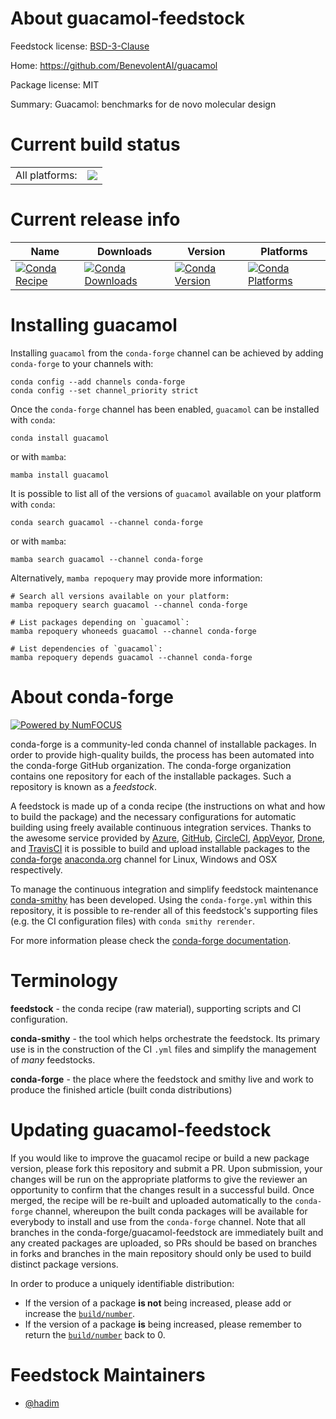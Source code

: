 About guacamol-feedstock
========================

Feedstock license: [BSD-3-Clause](https://github.com/conda-forge/guacamol-feedstock/blob/main/LICENSE.txt)

Home: https://github.com/BenevolentAI/guacamol

Package license: MIT

Summary: Guacamol: benchmarks for de novo molecular design

Current build status
====================


<table><tr><td>All platforms:</td>
    <td>
      <a href="https://dev.azure.com/conda-forge/feedstock-builds/_build/latest?definitionId=10526&branchName=main">
        <img src="https://dev.azure.com/conda-forge/feedstock-builds/_apis/build/status/guacamol-feedstock?branchName=main">
      </a>
    </td>
  </tr>
</table>

Current release info
====================

| Name | Downloads | Version | Platforms |
| --- | --- | --- | --- |
| [![Conda Recipe](https://img.shields.io/badge/recipe-guacamol-green.svg)](https://anaconda.org/conda-forge/guacamol) | [![Conda Downloads](https://img.shields.io/conda/dn/conda-forge/guacamol.svg)](https://anaconda.org/conda-forge/guacamol) | [![Conda Version](https://img.shields.io/conda/vn/conda-forge/guacamol.svg)](https://anaconda.org/conda-forge/guacamol) | [![Conda Platforms](https://img.shields.io/conda/pn/conda-forge/guacamol.svg)](https://anaconda.org/conda-forge/guacamol) |

Installing guacamol
===================

Installing `guacamol` from the `conda-forge` channel can be achieved by adding `conda-forge` to your channels with:

```
conda config --add channels conda-forge
conda config --set channel_priority strict
```

Once the `conda-forge` channel has been enabled, `guacamol` can be installed with `conda`:

```
conda install guacamol
```

or with `mamba`:

```
mamba install guacamol
```

It is possible to list all of the versions of `guacamol` available on your platform with `conda`:

```
conda search guacamol --channel conda-forge
```

or with `mamba`:

```
mamba search guacamol --channel conda-forge
```

Alternatively, `mamba repoquery` may provide more information:

```
# Search all versions available on your platform:
mamba repoquery search guacamol --channel conda-forge

# List packages depending on `guacamol`:
mamba repoquery whoneeds guacamol --channel conda-forge

# List dependencies of `guacamol`:
mamba repoquery depends guacamol --channel conda-forge
```


About conda-forge
=================

[![Powered by
NumFOCUS](https://img.shields.io/badge/powered%20by-NumFOCUS-orange.svg?style=flat&colorA=E1523D&colorB=007D8A)](https://numfocus.org)

conda-forge is a community-led conda channel of installable packages.
In order to provide high-quality builds, the process has been automated into the
conda-forge GitHub organization. The conda-forge organization contains one repository
for each of the installable packages. Such a repository is known as a *feedstock*.

A feedstock is made up of a conda recipe (the instructions on what and how to build
the package) and the necessary configurations for automatic building using freely
available continuous integration services. Thanks to the awesome service provided by
[Azure](https://azure.microsoft.com/en-us/services/devops/), [GitHub](https://github.com/),
[CircleCI](https://circleci.com/), [AppVeyor](https://www.appveyor.com/),
[Drone](https://cloud.drone.io/welcome), and [TravisCI](https://travis-ci.com/)
it is possible to build and upload installable packages to the
[conda-forge](https://anaconda.org/conda-forge) [anaconda.org](https://anaconda.org/)
channel for Linux, Windows and OSX respectively.

To manage the continuous integration and simplify feedstock maintenance
[conda-smithy](https://github.com/conda-forge/conda-smithy) has been developed.
Using the ``conda-forge.yml`` within this repository, it is possible to re-render all of
this feedstock's supporting files (e.g. the CI configuration files) with ``conda smithy rerender``.

For more information please check the [conda-forge documentation](https://conda-forge.org/docs/).

Terminology
===========

**feedstock** - the conda recipe (raw material), supporting scripts and CI configuration.

**conda-smithy** - the tool which helps orchestrate the feedstock.
                   Its primary use is in the construction of the CI ``.yml`` files
                   and simplify the management of *many* feedstocks.

**conda-forge** - the place where the feedstock and smithy live and work to
                  produce the finished article (built conda distributions)


Updating guacamol-feedstock
===========================

If you would like to improve the guacamol recipe or build a new
package version, please fork this repository and submit a PR. Upon submission,
your changes will be run on the appropriate platforms to give the reviewer an
opportunity to confirm that the changes result in a successful build. Once
merged, the recipe will be re-built and uploaded automatically to the
`conda-forge` channel, whereupon the built conda packages will be available for
everybody to install and use from the `conda-forge` channel.
Note that all branches in the conda-forge/guacamol-feedstock are
immediately built and any created packages are uploaded, so PRs should be based
on branches in forks and branches in the main repository should only be used to
build distinct package versions.

In order to produce a uniquely identifiable distribution:
 * If the version of a package **is not** being increased, please add or increase
   the [``build/number``](https://docs.conda.io/projects/conda-build/en/latest/resources/define-metadata.html#build-number-and-string).
 * If the version of a package **is** being increased, please remember to return
   the [``build/number``](https://docs.conda.io/projects/conda-build/en/latest/resources/define-metadata.html#build-number-and-string)
   back to 0.

Feedstock Maintainers
=====================

* [@hadim](https://github.com/hadim/)


